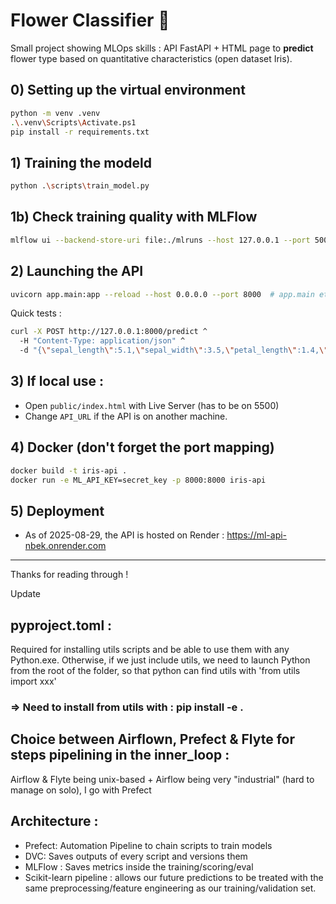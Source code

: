 # Flower Classifier 🌸

Small project showing MLOps skills : API FastAPI + HTML page to **predict** flower type based on quantitative characteristics (open dataset Iris).

## 0) Setting up the virtual environment
```bash
python -m venv .venv
.\.venv\Scripts\Activate.ps1
pip install -r requirements.txt
```

## 1) Training the modeld
```bash
python .\scripts\train_model.py
```

## 1b) Check training quality with MLFlow
```bash
mlflow ui --backend-store-uri file:./mlruns --host 127.0.0.1 --port 5000
```

## 2) Launching the API 
```bash
uvicorn app.main:app --reload --host 0.0.0.0 --port 8000  # app.main et pas app/main....
```

Quick tests :
```bash
curl -X POST http://127.0.0.1:8000/predict ^
  -H "Content-Type: application/json" ^
  -d "{\"sepal_length\":5.1,\"sepal_width\":3.5,\"petal_length\":1.4,\"petal_width\":0.2}"
```

## 3) If local use : 
- Open `public/index.html` with Live Server (has to be on 5500)
- Change `API_URL` if the API is on another machine.

## 4) Docker (don't forget the port mapping)
```bash
docker build -t iris-api .
docker run -e ML_API_KEY=secret_key -p 8000:8000 iris-api
```

## 5) Deployment
- As of 2025-08-29, the API is hosted on Render : https://ml-api-nbek.onrender.com

---
 Thanks for reading through !


 Update

## pyproject.toml :
Required for installing utils scripts and be able to use them with any Python.exe. Otherwise, if we just include utils, we need to launch Python from the root of the folder, so that python can find utils with 'from utils import xxx'

### => Need to install from utils with : pip install -e .

## Choice between Airflown, Prefect & Flyte for steps pipelining in the inner_loop : 
Airflow & Flyte being unix-based + Airflow being very "industrial" (hard to manage on solo), I go with Prefect

## Architecture :
- Prefect: Automation Pipeline to chain scripts to train models
- DVC: Saves outputs of every script and versions them
- MLFlow : Saves metrics inside the training/scoring/eval
- Scikit-learn pipeline : allows our future predictions to be treated with the same preprocessing/feature engineering as our training/validation set.
